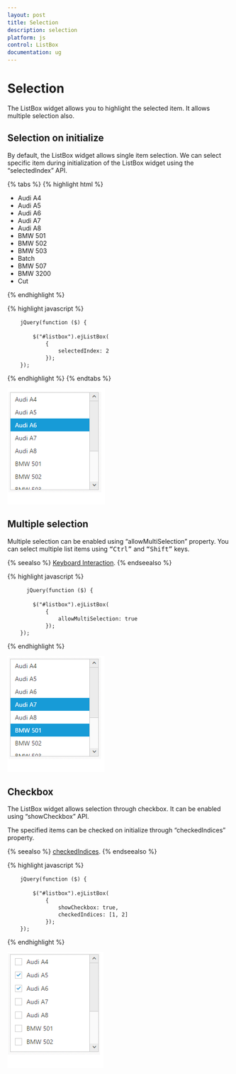 ```yaml
---
layout: post
title: Selection
description: selection
platform: js
control: ListBox
documentation: ug
---
```


# Selection

The ListBox widget allows you to highlight the selected item. It allows multiple selection also. 


## Selection on initialize

By default, the ListBox widget allows single item selection. We can select specific item during initialization of the ListBox widget using the “selectedIndex” API. 

{% tabs %}
{% highlight html %}

<div>
        <ul id="listbox">
            <li>Audi A4</li>
            <li>Audi A5</li>
            <li>Audi A6</li>
            <li>Audi A7</li>
            <li>Audi A8</li>
            <li>BMW 501</li>
            <li>BMW 502</li>
            <li>BMW 503</li>
            <li>Batch</li>
            <li>BMW 507</li>
            <li>BMW 3200</li>
            <li>Cut</li>
        </ul>
    </div>

{% endhighlight %}

{% highlight javascript %}


        jQuery(function ($) {

            $("#listbox").ejListBox(
                {
                    selectedIndex: 2
                });
        });



{% endhighlight %}
{% endtabs %}

![](Selection_images\Selection_img1.png)

## Multiple selection

Multiple selection can be enabled using “allowMultiSelection” property. You can select multiple list items using <kbd>“Ctrl”</kbd> and <kbd>“Shift”</kbd> keys.

{% seealso %} [Keyboard Interaction](http://help.syncfusion.com/js/listbox/keyboard-interaction). {% endseealso %}

{% highlight javascript %}


          jQuery(function ($) {

            $("#listbox").ejListBox(
                {
                    allowMultiSelection: true
                });
        });



{% endhighlight %}

![](Selection_images\Selection_img2.png)

## Checkbox

The ListBox widget allows selection through checkbox. It can be enabled using “showCheckbox” API.

The specified items can be checked on initialize through “checkedIndices” property. 

{% seealso %} [checkedIndices](http://helpjs.syncfusion.com/js/api/ejlistbox#members:checkedindices). {% endseealso %}

{% highlight javascript %}


        jQuery(function ($) {

            $("#listbox").ejListBox(
                {
                    showCheckbox: true,
                    checkedIndices: [1, 2]
                });
        });



{% endhighlight %}



![](Selection_images\Selection_img3.png)
